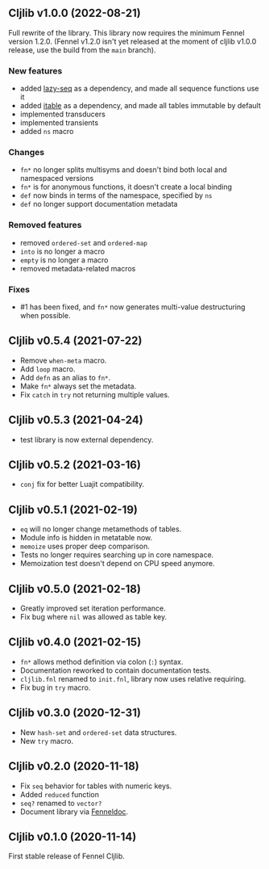 ## Cljlib v1.0.0 (2022-08-21)
Full rewrite of the library.
This library now requires the minimum Fennel version 1.2.0.
(Fennel v1.2.0 isn't yet released at the moment of cljlib v1.0.0 release, use the build from the `main` branch).

### New features
- added [lazy-seq](https://gitlab.com/andreyorst/lazy-seq) as a dependency, and made all sequence functions use it
- added [itable](https://gitlab.com/andreyorst/itable) as a dependency, and made all tables immutable by default
- implemented transducers
- implemented transients
- added `ns` macro

### Changes
- `fn*` no longer splits multisyms and doesn't bind both local and namespaced versions
- `fn*` is for anonymous functions, it doesn't create a local binding
- `def` now binds in terms of the namespace, specified by `ns`
- `def` no longer support documentation metadata

### Removed features
- removed `ordered-set` and `ordered-map`
- `into` is no longer a macro
- `empty` is no longer a macro
- removed metadata-related macros

### Fixes
- #1 has been fixed, and `fn*` now generates multi-value destructuring when possible.

## Cljlib v0.5.4 (2021-07-22)

- Remove `when-meta` macro.
- Add `loop` macro.
- Add `defn` as an alias to `fn*`.
- Make `fn*` always set the metadata.
- Fix `catch` in `try` not returning multiple values.

## Cljlib v0.5.3 (2021-04-24)

- test library is now external dependency.

## Cljlib v0.5.2 (2021-03-16)

- `conj` fix for better Luajit compatibility.

## Cljlib v0.5.1 (2021-02-19)

- `eq` will no longer change metamethods of tables.
- Module info is hidden in metatable now.
- `memoize` uses proper deep comparison.
- Tests no longer requires searching up in core namespace.
- Memoization test doesn't depend on CPU speed anymore.

## Cljlib v0.5.0 (2021-02-18)

- Greatly improved set iteration performance.
- Fix bug where `nil` was allowed as table key.

## Cljlib v0.4.0 (2021-02-15)

- `fn*` allows method definition via colon (`:`) syntax.
- Documentation reworked to contain documentation tests.
- `cljlib.fnl` renamed to `init.fnl`, library now uses relative requiring.
- Fix bug in `try` macro.

## Cljlib v0.3.0 (2020-12-31)

- New `hash-set` and `ordered-set` data structures.
- New `try` macro.

## Cljlib v0.2.0 (2020-11-18)

- Fix `seq` behavior for tables with numeric keys.
- Added `reduced` function
- `seq?` renamed to `vector?`
- Document library via [Fenneldoc](https://gitlab.com/andreyorst/fenneldoc).

## Cljlib v0.1.0 (2020-11-14)

First stable release of Fennel Cljlib.

<!-- LocalWords: Cljlib namespace Memoization metatable metamethods
     LocalWords:  arglist arity
 -->
